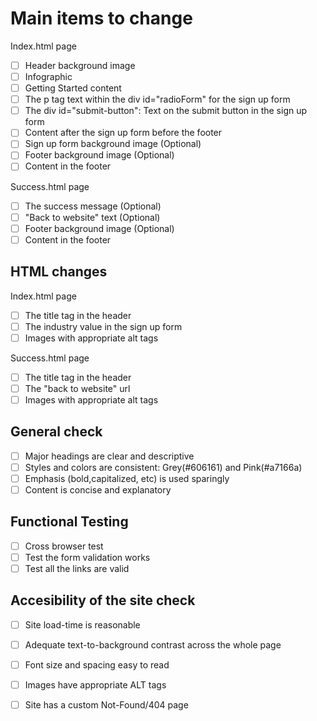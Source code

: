 # Main items to change
Index.html page
- [ ] Header background image
- [ ] Infographic
- [ ] Getting Started content
- [ ] The p tag text within the div id="radioForm" for the sign up form
- [ ] The div id="submit-button": Text on the submit button in the sign up form
- [ ] Content after the sign up form before the footer
- [ ] Sign up form background image (Optional)
- [ ] Footer background image (Optional)
- [ ] Content in the footer

Success.html page
- [ ] The success message (Optional)
- [ ] "Back to website" text (Optional)
- [ ] Footer background image (Optional)
- [ ] Content in the footer

## HTML changes
Index.html page
- [ ] The title tag in the header
- [ ] The industry value in the sign up form
- [ ] Images with appropriate alt tags

Success.html page
- [ ] The title tag in the header
- [ ] The "back to website" url
- [ ] Images with appropriate alt tags

## General check
- [ ] Major headings are clear and descriptive
- [ ] Styles and colors are consistent: Grey(#606161) and Pink(#a7166a)
- [ ] Emphasis (bold,capitalized, etc) is used sparingly
- [ ] Content is concise and explanatory

## Functional Testing
- [ ] Cross browser test
- [ ] Test the form validation works
- [ ] Test all the links are valid

## Accesibility of the site check
- [ ] Site load-time is reasonable
- [ ] Adequate text-to-background contrast across the whole page
- [ ] Font size and spacing easy to read
- [ ] Images have appropriate ALT tags
- [ ] Site has a custom Not-Found/404 page


